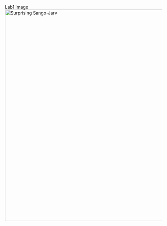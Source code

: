 Lab1 Image
<img width="1600" height="680" alt="Surprising Sango-Jarv" src="https://github.com/user-attachments/assets/1b4bc73b-fdb3-40f2-8ed0-bf5e3be6a27d" />
